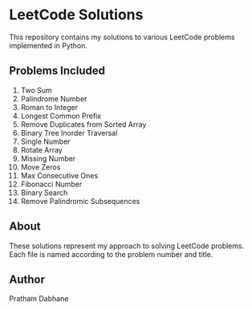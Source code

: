 # LeetCode Solutions

This repository contains my solutions to various LeetCode problems implemented in Python.

## Problems Included

1. Two Sum
9. Palindrome Number
13. Roman to Integer
14. Longest Common Prefix
26. Remove Duplicates from Sorted Array
94. Binary Tree Inorder Traversal
136. Single Number
189. Rotate Array
268. Missing Number
283. Move Zeros
485. Max Consecutive Ones
509. Fibonacci Number
704. Binary Search
1332. Remove Palindromic Subsequences

## About

These solutions represent my approach to solving LeetCode problems. Each file is named according to the problem number and title.

## Author

Pratham Dabhane
